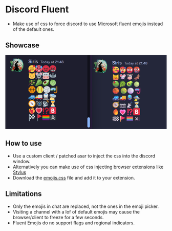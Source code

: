 # Discord Fluent

- Make use of css to force discord to use Microsoft fluent emojis instead of the default ones.

## Showcase

![Twemoji (left) vs Fluent (right)](assets/showcase.png)

## How to use

- Use a custom client / patched asar to inject the css into the discord window.
- Alternatively you can make use of css injecting browser extensions like [Stylus](https://github.com/openstyles/stylus)
- Download the [emojis.css](https://raw.githubusercontent.com/Siris01/discord-fluent/main/emojis.css) file and add it to your extension.

## Limitations

- Only the emojis in chat are replaced, not the ones in the emoji picker.
- Visiting a channel with a lof of default emojis may cause the browser/client to freeze for a few seconds.
- Fluent Emojis do no support flags and regional indicators.

